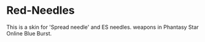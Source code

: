 # Red-Needles
This is a skin for 'Spread needle' and ES needles. weapons in Phantasy Star Online Blue Burst.
